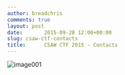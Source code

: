 ```yaml
---
author: breadchris
comments: true
layout: post
date:       2015-09-28 12:00+00:00
slug: csaw-ctf-contacts
title:      CSAW CTF 2015 - Contacts
---
```


![image001](https://user-images.githubusercontent.com/15791354/38782081-517d3d9e-40bc-11e8-9961-91d0c9d7f757.jpg)
